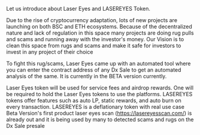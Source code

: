 Let us introduce about Laser Eyes and LASEREYES Token.

Due to the rise of cryptocurrency adaptation, lots of new projects are launching on both BSC and ETH ecosystems. Because of the decentralized nature and lack of regulation in this space many projects are doing rug pulls and scams and running away with the investor's money. Our Vision is to clean this space from rugs and scams and make it safe for investors to invest in any project of their choice

To fight this rug/scams, Laser Eyes came up with an automated tool where you can enter the contract address of any Dx Sale to get an automated analysis of the same. It is currently in the BETA version currently.

Laser Eyes token will be used for service fees and airdrop rewards. One will be required to hold the Laser Eyes tokens to use the platforms. LASEREYES tokens offer features such as auto LP, static rewards, and auto burn on every transaction. LASEREYES is a deflationary token with real use case Beta Version's first product laser eyes scan (https://lasereyesscan.com/) is already out and it is being used by many to detected scams and rugs on the Dx Sale presale

